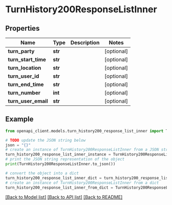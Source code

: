 # TurnHistory200ResponseListInner


## Properties

Name | Type | Description | Notes
------------ | ------------- | ------------- | -------------
**turn_party** | **str** |  | [optional] 
**turn_start_time** | **str** |  | [optional] 
**turn_location** | **str** |  | [optional] 
**turn_user_id** | **str** |  | [optional] 
**turn_end_time** | **str** |  | [optional] 
**turn_number** | **int** |  | [optional] 
**turn_user_email** | **str** |  | [optional] 

## Example

```python
from openapi_client.models.turn_history200_response_list_inner import TurnHistory200ResponseListInner

# TODO update the JSON string below
json = "{}"
# create an instance of TurnHistory200ResponseListInner from a JSON string
turn_history200_response_list_inner_instance = TurnHistory200ResponseListInner.from_json(json)
# print the JSON string representation of the object
print(TurnHistory200ResponseListInner.to_json())

# convert the object into a dict
turn_history200_response_list_inner_dict = turn_history200_response_list_inner_instance.to_dict()
# create an instance of TurnHistory200ResponseListInner from a dict
turn_history200_response_list_inner_from_dict = TurnHistory200ResponseListInner.from_dict(turn_history200_response_list_inner_dict)
```
[[Back to Model list]](../README.md#documentation-for-models) [[Back to API list]](../README.md#documentation-for-api-endpoints) [[Back to README]](../README.md)



